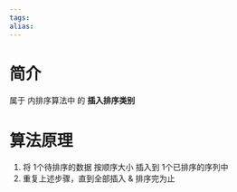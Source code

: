 ```yaml
---
tags: 
alias:
---
```

# 简介

属于 内排序算法中 的 **插入排序类别**


# 算法原理

1.  将 1个待排序的数据 按顺序大小 插入到 1个已排序的序列中
2.  重复上述步骤，直到全部插入 & 排序完为止